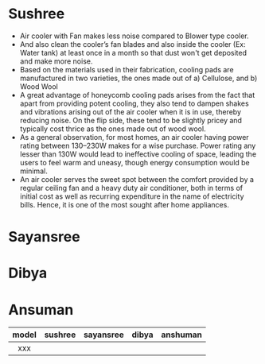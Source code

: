 # Sushree

- Air cooler with Fan makes less noise compared to Blower type cooler. 
- And also clean the cooler’s fan blades and also inside the cooler (Ex: Water tank) at least once in a month so that dust won't get deposited and make more noise.
- Based on the materials used in their fabrication, cooling pads are manufactured in two varieties, the ones made out of a) Cellulose, and b) Wood Wool
- A great advantage of honeycomb cooling pads arises from the fact that apart from providing potent cooling, they also tend to dampen shakes and vibrations arising out of the air cooler when it is in use, thereby reducing noise. On the flip side, these tend to be slightly pricey and typically cost thrice as the ones made out of wood wool.
- As a general observation, for most homes, an air cooler having power rating between 130–230W makes for a wise purchase. Power rating any lesser than 130W would lead to ineffective cooling of space, leading the users to feel warm and uneasy, though energy consumption would be minimal.
- An air cooler serves the sweet spot between the comfort provided by a regular ceiling fan and a heavy duty air conditioner, both in terms of initial cost as well as recurring expenditure in the name of electricity bills. Hence, it is one of the most sought after home appliances.


# Sayansree

# Dibya

# Ansuman


model | sushree | sayansree | dibya | anshuman
:---: |---------|-----------|-------|----------
xxx | | | | 
